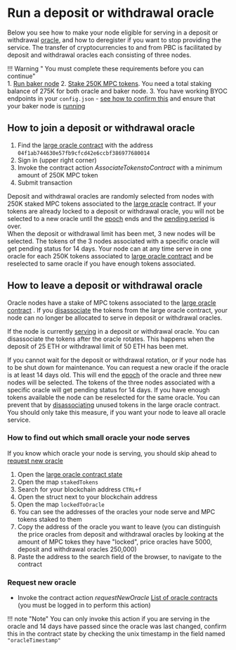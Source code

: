 # Run a deposit or withdrawal oracle

Below you see how to make your node eligible for serving in a deposit or
withdrawal [oracle](../pbc-fundamentals/dictionary.md#oracle-node), and how to deregister if you want to stop providing
the service. The transfer of cryptocurrencies to and from PBC is facilitated by deposit and withdrawal oracles each 
consisting of three nodes.

!!! Warning " You must complete these requirements before you can continue"    
    1. [Run baker node](run-a-baker-node.md)
    2. [Stake 250K MPC tokens](https://browser.partisiablockchain.com/node-operation). You need a total staking balance of 275K for both oracle and baker node.
    3. You have working BYOC endpoints in your `config.json` - [see how to confirm this](node-health-and-maintenance.md#confirm-that-your-byoc-endpoints-are-working) and ensure that your baker node is [running](node-health-and-maintenance.md#is-your-baker-node-working)



## How to join a deposit or withdrawal oracle

1. Find
   the [large oracle contract](https://browser.partisiablockchain.com/contracts/04f1ab744630e57fb9cfcd42e6ccbf386977680014/associateTokensToContract)
   with the address `04f1ab744630e57fb9cfcd42e6ccbf386977680014`
2. Sign in (upper right corner)
3. Invoke the contract action _AssociateTokenstoContract_ with a minimum amount of 250K MPC token
4. Submit transaction

Deposit and withdrawal oracles are randomly selected from nodes with 250K staked MPC tokens associated to the [large oracle](../pbc-fundamentals/governance-system-smart-contracts-overview.md#node-operation)
contract. If your tokens are already locked to a deposit or withdrawal oracle, you will not be selected to a new oracle until the [epoch](../pbc-fundamentals/dictionary.md#epoch) ends and the [pending period](node-payment-rewards-and-risks.md#how-long-does-it-take-to-retrieve-stakes-from-a-node-service) is over.  
When the deposit or withdrawal limit has been met, 3 new nodes will be selected. The tokens of the 3 nodes
associated with a specific oracle will get pending status for 14 days. Your node can at any time serve in one oracle for each 250K tokens associated to [large oracle contract](https://browser.partisiablockchain.com/contracts/04f1ab744630e57fb9cfcd42e6ccbf386977680014/associateTokensToContract)  and be
reselected to same oracle if you have enough tokens associated.


## How to leave a deposit or withdrawal oracle

Oracle nodes have a stake of MPC tokens associated to
the [large oracle contract](https://browser.partisiablockchain.com/contracts/04f1ab744630e57fb9cfcd42e6ccbf386977680014)
. If
you [disassociate](https://browser.partisiablockchain.com/contracts/04f1ab744630e57fb9cfcd42e6ccbf386977680014/disassociateTokensFromContract)
the tokens from the large oracle contract, your node can no longer be allocated to serve in deposit or withdrawal
oracles.

If the node is currently [serving](#how-to-find-out-which-small-oracle-your-node-serves) in a deposit or withdrawal oracle. You can disassociate the tokens after the oracle rotates. This happens when the deposit of 25 ETH or withdrawal limit of 50 ETH has been met.

If you cannot wait for the deposit or withdrawal rotation, or if your node has to be shut down for
maintenance. You can request a new oracle if the oracle is at least 14 days old. This will end the [epoch](../pbc-fundamentals/dictionary.md#epoch) of the
oracle and three new nodes will be selected. The tokens of the three nodes associated with a specific oracle will get pending
status for 14 days. If you have enough tokens available the node can be reselected for the same oracle. You can prevent that by
[disassociating](https://browser.partisiablockchain.com/contracts/04f1ab744630e57fb9cfcd42e6ccbf386977680014/disassociateTokensFromContract)
unused tokens in the large oracle contract. You should only take this measure, if you want your node to leave all oracle service.

### How to find out which small oracle your node serves

If you know which oracle your node is serving, you should skip ahead to [request new oracle](#request-new-oracle)

1. Open the [large oracle contract state](https://browser.partisiablockchain.com/contracts/04f1ab744630e57fb9cfcd42e6ccbf386977680014?tab=state)
2. Open the map `stakedTokens`
3. Search for your blockchain address `CTRL+f`
4. Open the struct next to your blockchain address
5. Open the map `lockedToOracle`
6. You can see the addresses of the oracles your node serve and MPC tokens staked to them
7. Copy the address of the oracle you want to leave (you can distinguish the price oracles from deposit and withdrawal oracles by looking at the amount of MPC tokes they have "locked", price oracles have 5000, deposit and withdrawal oracles 250,000)
8. Paste the address to the search field of the browser, to navigate to the contract

### Request new oracle   

- Invoke the contract action _requestNewOracle_ [List of oracle contracts](../pbc-fundamentals/byoc/bridging-byoc-by-sending-transactions.md#bridgeable-coins-on-mainnet) (you must be logged in to perform this action)   
 

!!! note "Note"
    You can only invoke this action if you are serving in the oracle and
    14 days have passed since the oracle was last changed, confirm this in the contract state by checking the unix
    timestamp in the field named `"oracleTimestamp"`
    
